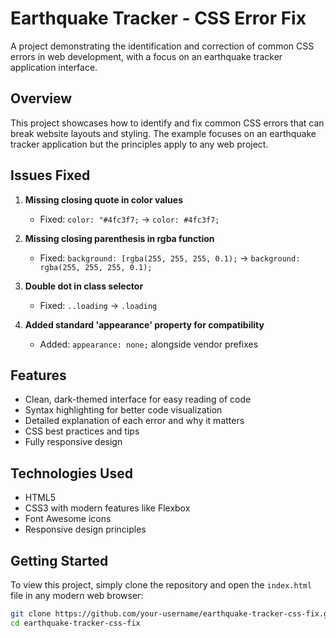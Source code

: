 # Earthquake Tracker - CSS Error Fix

A project demonstrating the identification and correction of common CSS errors in web development, with a focus on an earthquake tracker application interface.

## Overview

This project showcases how to identify and fix common CSS errors that can break website layouts and styling. The example focuses on an earthquake tracker application but the principles apply to any web project.

## Issues Fixed

1. **Missing closing quote in color values**
   - Fixed: `color: "#4fc3f7;` → `color: #4fc3f7;`

2. **Missing closing parenthesis in rgba function**
   - Fixed: `background: [rgba(255, 255, 255, 0.1);` → `background: rgba(255, 255, 255, 0.1);`

3. **Double dot in class selector**
   - Fixed: `..loading` → `.loading`

4. **Added standard 'appearance' property for compatibility**
   - Added: `appearance: none;` alongside vendor prefixes

## Features

- Clean, dark-themed interface for easy reading of code
- Syntax highlighting for better code visualization
- Detailed explanation of each error and why it matters
- CSS best practices and tips
- Fully responsive design

## Technologies Used

- HTML5
- CSS3 with modern features like Flexbox
- Font Awesome icons
- Responsive design principles

## Getting Started

To view this project, simply clone the repository and open the `index.html` file in any modern web browser:

```bash
git clone https://github.com/your-username/earthquake-tracker-css-fix.git
cd earthquake-tracker-css-fix
